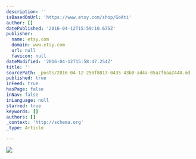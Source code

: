 ```yaml
---
description: ''
isBasedOnUrl: 'https://www.etsy.com/shop/GoAti'
author: []
datePublished: '2016-04-12T15:59:10.675Z'
publisher:
  name: etsy.com
  domain: www.etsy.com
  url: null
  favicon: null
dateModified: '2016-04-12T15:58:47.254Z'
title: ''
sourcePath: _posts/2016-04-12-258f8017-0435-43b0-ad4a-05a7f6aa2448.md
published: true
inFeed: true
hasPage: false
inNav: false
inLanguage: null
starred: true
keywords: []
authors: []
_context: 'http://schema.org'
_type: Article

---
```

![](https://img0.etsystatic.com/128/0/10264507/isbl_1680x420.18559734_p9hatg9h.jpg)